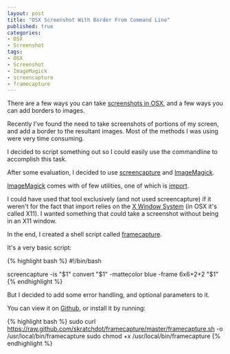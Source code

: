 ```yaml
--- 
layout: post
title: "OSX Screenshot With Border From Command Line"
published: true
categories:
- OSX
- Screenshot
tags: 
- OSX
- Screenshot
- ImageMagick
- screencapture
- framecapture
---
```


There are a few ways you can take [screenshots in OSX](http://guides.macrumors.com/Taking_Screenshots_in_Mac_OS_X),
and a few ways you can add borders to images.

Recently I've found the need to take screenshots of portions of my screen, and add
a border to the resultant images.  Most of the methods I was using were very time consuming.

I decided to script something out so I could easily use the commandline to accomplish this task.

After some evaluation, I decided to use [screencapture](http://guides.macrumors.com/screencapture)
and [ImageMagick](http://www.imagemagick.org/).

[ImageMagick](http://www.imagemagick.org/) comes with of few utilities, one of which is 
[import](http://www.imagemagick.org/script/import.php).

I could have used that tool exclusively (and not used screencapture) if it weren't for the fact
that import relies on the [X Window System](http://en.wikipedia.org/wiki/X_Window_System) (in
OSX it's called X11).  I wanted something that could take a screenshot without being in an X11
window.

In the end, I created a shell script called [framecapture](/projects/framecapture/).

It's a very basic script:

{% highlight bash %}
#!/bin/bash

screencapture -is "$1"
convert "$1" -mattecolor blue -frame 6x6+2+2 "$1"
{% endhighlight %}

But I decided to add some error handling, and optional parameters to it.

You can view it on [Github](https://github.com/skratchdot/framecapture/), or install it by running:

{% highlight bash %}
sudo curl https://raw.github.com/skratchdot/framecapture/master/framecapture.sh -o /usr/local/bin/framecapture
sudo chmod +x /usr/local/bin/framecapture
{% endhighlight %}

